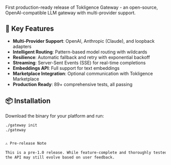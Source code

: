 First production-ready release of Tokligence Gateway - an open-source,
OpenAI-compatible LLM gateway with multi-provider support.

## 🎯 Key Features

- **Multi-Provider Support**: OpenAI, Anthropic (Claude), and loopback adapters
- **Intelligent Routing**: Pattern-based model routing with wildcards
- **Resilience**: Automatic fallback and retry with exponential backoff
- **Streaming**: Server-Sent Events (SSE) for real-time completions
- **Embeddings API**: Full support for text embeddings
- **Marketplace Integration**: Optional communication with Tokligence Marketplace
- **Production Ready**: 89+ comprehensive tests, all passing

## 📦 Installation

Download the binary for your platform and run:
```bash
./gateway init
./gateway


⚠️ Pre-release Note

This is a pre-1.0 release. While feature-complete and thoroughly tested,
the API may still evolve based on user feedback.

